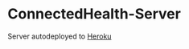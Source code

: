 # ConnectedHealth-Server
Server autodeployed to <a href="https://connectedhealth.herokuapp.com/">Heroku</a>
